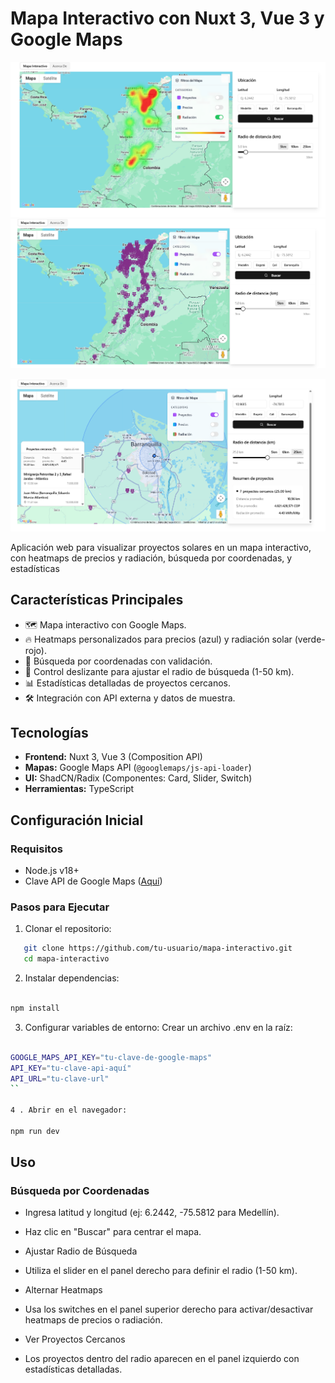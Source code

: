 # Mapa Interactivo con Nuxt 3, Vue 3 y Google Maps

![Visualización de heatmap y controles.](/public/images/p1.png) <!-- Añadir imagen del mapa -->
![Visualización 2.](/public/images//p2.png) <!-- Añadir imagen del mapa -->

![Ubicación de punto para búsqueda de proyecto cercanos y controles de este punto, visualización de proyectos cercanos](/public/images/p3.png) <!-- Añadir imagen del mapa -->



Aplicación web para visualizar proyectos solares en un mapa interactivo, con heatmaps de precios y radiación, búsqueda por coordenadas, y estadísticas

## Características Principales
- 🗺️ Mapa interactivo con Google Maps.
- 🔥 Heatmaps personalizados para precios (azul) y radiación solar (verde-rojo).
- 📍 Búsqueda por coordenadas con validación.
- 📏 Control deslizante para ajustar el radio de búsqueda (1-50 km).
- 📊 Estadísticas detalladas de proyectos cercanos.
- 🛠️ Integración con API externa y datos de muestra.

## Tecnologías
- **Frontend:** Nuxt 3, Vue 3 (Composition API)
- **Mapas:** Google Maps API (`@googlemaps/js-api-loader`)
- **UI:** ShadCN/Radix (Componentes: Card, Slider, Switch)
- **Herramientas:** TypeScript

## Configuración Inicial

### Requisitos
- Node.js v18+
- Clave API de Google Maps ([Aquí](https://developers.google.com/maps/documentation/javascript/get-api-key))

### Pasos para Ejecutar
1. Clonar el repositorio:
```bash
   git clone https://github.com/tu-usuario/mapa-interactivo.git
   cd mapa-interactivo

   ```

2.   Instalar dependencias:

```bash

npm install
```


3. Configurar variables de entorno:
Crear un archivo .env en la raíz:

```bash

GOOGLE_MAPS_API_KEY="tu-clave-de-google-maps"
API_KEY="tu-clave-api-aquí"
API_URL="tu-clave-url"
``

4 . Abrir en el navegador:

npm run dev

```

## Uso
### Búsqueda por Coordenadas

- Ingresa latitud y longitud (ej: 6.2442, -75.5812 para Medellín).

- Haz clic en "Buscar" para centrar el mapa.

- Ajustar Radio de Búsqueda

- Utiliza el slider en el panel derecho para definir el radio (1-50 km).

- Alternar Heatmaps

- Usa los switches en el panel superior derecho para activar/desactivar heatmaps de precios o radiación.

- Ver Proyectos Cercanos

- Los proyectos dentro del radio aparecen en el panel izquierdo con estadísticas detalladas.